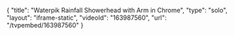 {
    "title": "Waterpik Rainfall Showerhead with Arm in Chrome",
    "type": "solo",
    "layout": "iframe-static",
    "videoId": "163987560",
    "url": "\/tvpembed\/163987560"
}